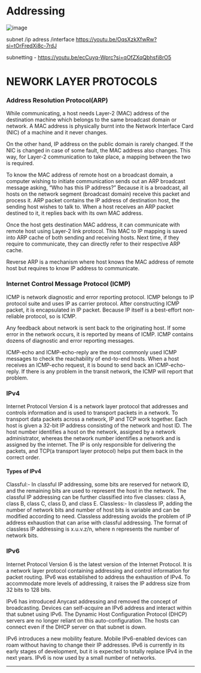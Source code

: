 # Addressing 
![image](https://github.com/brahmbeyond/Notes-App/assets/65112908/10593620-48b2-4f83-988c-6ea3e3c83e41)

subnet /ip adress /interface 
https://youtu.be/OqsXzkXfwRw?si=tOrFredXi8c-7rdJ

subnetting - https://youtu.be/ecCuyq-Wprc?si=qOfZXqQbhsfi8rO5

# NEWORK LAYER PROTOCOLS
### Address Resolution Protocol(ARP)
While communicating, a host needs Layer-2 (MAC) address of the destination machine which belongs to the same broadcast domain or network. A MAC address is physically burnt into the Network Interface Card (NIC) of a machine and it never changes.

On the other hand, IP address on the public domain is rarely changed. If the NIC is changed in case of some fault, the MAC address also changes. This way, for Layer-2 communication to take place, a mapping between the two is required.

To know the MAC address of remote host on a broadcast domain, a computer wishing to initiate communication sends out an ARP broadcast message asking, “Who has this IP address?” Because it is a broadcast, all hosts on the network segment (broadcast domain) receive this packet and process it. ARP packet contains the IP address of destination host, the sending host wishes to talk to. When a host receives an ARP packet destined to it, it replies back with its own MAC address.

Once the host gets destination MAC address, it can communicate with remote host using Layer-2 link protocol. This MAC to IP mapping is saved into ARP cache of both sending and receiving hosts. Next time, if they require to communicate, they can directly refer to their respective ARP cache.

Reverse ARP is a mechanism where host knows the MAC address of remote host but requires to know IP address to communicate.


### Internet Control Message Protocol (ICMP)
ICMP is network diagnostic and error reporting protocol. ICMP belongs to IP protocol suite and uses IP as carrier protocol. After constructing ICMP packet, it is encapsulated in IP packet. Because IP itself is a best-effort non-reliable protocol, so is ICMP.

Any feedback about network is sent back to the originating host. If some error in the network occurs, it is reported by means of ICMP. ICMP contains dozens of diagnostic and error reporting messages.

ICMP-echo and ICMP-echo-reply are the most commonly used ICMP messages to check the reachability of end-to-end hosts. When a host receives an ICMP-echo request, it is bound to send back an ICMP-echo-reply. If there is any problem in the transit network, the ICMP will report that problem.

### IPv4
Internet Protocol Version 4 is a network layer protocol that addresses and controls information and is used to transport packets in a network. To transport data packets across a network, IP and TCP work together. Each host is given a 32-bit IP address consisting of the network and host ID. The host number identifies a host on the network, assigned by a network administrator, whereas the network number identifies a network and is assigned by the internet. The IP is only responsible for delivering the packets, and TCP(a transport layer protocol) helps put them back in the correct order.

#### **Types of IPv4**

Classful:- In classful IP addressing, some bits are reserved for network ID, and the remaining bits are used to represent the host in the network. The classful IP addressing can be further classified into five classes: class A, class B, class C, class D, and class E.
Classless:- In classless IP, adding the number of network bits and number of host bits is variable and can be modified according to need. Classless addressing avoids the problem of IP address exhaustion that can arise with classful addressing. The format of classless IP addressing is x.u.v.z/n, where n represents the number of network bits.


### IPv6
Internet Protocol Version 6 is the latest version of the Internet Protocol. It is a network layer protocol containing addressing and control information for packet routing. IPv6 was established to address the exhaustion of IPv4. To accommodate more levels of addressing, it raises the IP address size from 32 bits to 128 bits.

IPv6 has introduced Anycast addressing and removed the concept of broadcasting. Devices can self-acquire an IPv6 address and interact within that subnet using IPv6. The Dynamic Host Configuration Protocol (DHCP) servers are no longer reliant on this auto-configuration. The hosts can connect even if the DHCP server on that subnet is down.

IPv6 introduces a new mobility feature. Mobile IPv6-enabled devices can roam without having to change their IP addresses. IPv6 is currently in its early stages of development, but it is expected to totally replace IPv4 in the next years. IPv6 is now used by a small number of networks.

-----





